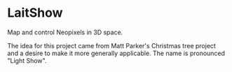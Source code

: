# LaitShow

Map and control Neopixels in 3D space.

The idea for this project came from Matt Parker's Christmas tree project and a desire to make it more generally applicable. The name is pronounced "Light Show".
